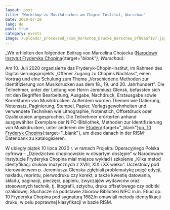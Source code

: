 ```yaml
---
layout: post
title: "Workshop zu Musikdrucken am Chopin Institut, Warschau"
date: 2020-07-20
lang: de
post: true
category: events
image: /uploads/_processed_/csm_Workshop_Drucke_Warschau_6f00aaf187.jpg
---
```



_Wir erhielten den folgenden Beitrag von Marcelina Chojecka ([Narodowy Instytut Fryderyka Chopina](https://nifc.pl/pl){:target="_blank"}, Warschau):_

Am 10. Juli 2020 organisierte das Fryderyk-Chopin-Institut, im Rahmen des Digitalisierungsprojekts „Offener Zugang zu Chopins Nachlass“, einen Vortrag und eine Schulung zum Thema „Verschiedene Methoden zur Identifizierung von Musikdrucken aus dem 18., 19. und 20. Jahrhundert". Die Teilnehmer, unter der Leitung von Herrn Jeremiusz Glensk, befassten sich mit den Begriffen Bearbeitung, Ausgabe, Nachdruck, Erstausgabe sowie Korrekturen von Musikdrucken. Außerdem wurden Themen wie Datierung, Notensatz, Paginierung, Stempel, Papier, Verlagsgewohnheiten und verwendete Techniken wie Lithographie, Notenstich, Offsetdruck oder Ozalidkopien angesprochen. Die Teilnehmer erörterten anhand ausgewählter Exemplare der NIFC-Bibliothek, Methoden zur Identifizierung von Musikdrucken, unter anderem der [Etüden](https://opac.rism.info/search?id=1001029041&View=rism){:target="_blank"}[op. 10 Fryderyk Chopins](https://opac.rism.info/search?id=1001029041&View=rism){:target="_blank"}, um diese danach in der RISM-Datenbank zu katalogisieren.

W ubiegły piątek 10 lipca 2020 r. w ramach Projektu Operacyjnego Polska cyfrowa – „Dziedzictwo chopinowskie w otwartym dostępie” w Narodowym Instytucie Fryderyka Chopina miał miejsce wykład i szkolenie „Kilka metod identyfikacji druków muzycznych z XVIII, XIX i XX wieku”. Uczestnicy pod kierownictwem p. Jeremiusza Glenska zgłębiali problematykę pojęć edycji, nakładu, reprintu, pierwodruku czy korekt, a także kwestię datowania, składu, paginacji, pieczęci, papieru, zwyczajów wydawców oraz stosowanych technik, tj. litografii, sztychu, druku offset’owego czy odbitki ozalidowej. Słuchacze na podstawie zbiorów Biblioteki NIFC m.in. Etiud op. 10 Fryderyka Chopina pod sygnaturą 1682/n omawiali metody identyfikacji druku, w celu poprawnej klasyfikacji w bazie RISM.

<script type="text/javascript">var switchTo5x=true;</script><script type="text/javascript" src="http://w.sharethis.com/button/buttons.js"></script><script type="text/javascript">stLight.options({publisher: "9b601438-1ce1-49d8-bfd7-9cff5df54c17", doNotHash: false, doNotCopy: false, hashAddressBar: false});</script>